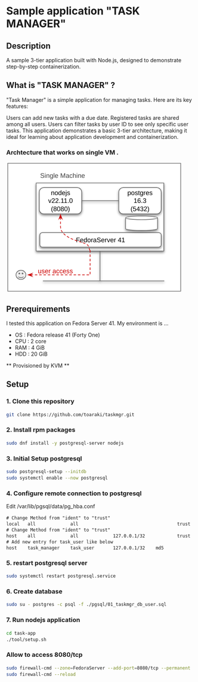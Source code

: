 # Sample application "TASK MANAGER"

## Description
A sample 3-tier application built with Node.js, designed to demonstrate step-by-step containerization.

## What is "TASK MANAGER" ?
"Task Manager" is a simple application for managing tasks.
Here are its key features:

Users can add new tasks with a due date.
Registered tasks are shared among all users.
Users can filter tasks by user ID to see only specific user tasks.
This application demonstrates a basic 3-tier architecture, making it ideal for learning about application development and containerization.

### Archtecture that works on single VM .
![Single Node Architecture](images/TaskManager-SingleMachineArch.png "TaskManager-SingleMachineArch")

## Prerequirements
I tested this application on Fedora Server 41.
My environment is ...
- OS : Fedora release 41 (Forty One)
- CPU : 2 core 
- RAM : 4 GiB
- HDD : 20 GiB

** Provisioned by KVM **

## Setup

### 1. Clone this repository

```bash
git clone https://github.com/toaraki/taskmgr.git
```

### 2. Install rpm packages

```bash
sudo dnf install -y postgresql-server nodejs
```

### 3. Initial Setup postgresql 

```bash
sudo postgresql-setup --initdb
sudo systemctl enable --now postgresql
```

### 4. Configure remote connection to postgresql

Edit /var/lib/pgsql/data/pg_hba.conf

```text
# Change Method from "ident" to "trust"
local   all             all                                     trust
# Change Method from "ident" to "trust"
host    all             all             127.0.0.1/32            trust
# Add new entry for task_user like below
host    task_manager    task_user       127.0.0.1/32    md5
```

### 5. restart postgresql server

```bash
sudo systemctl restart postgresql.service
```

### 6. Create database

```bash
sudo su - postgres -c psql -f ./pgsql/01_taskmgr_db_user.sql
```

### 7. Run nodejs application

```bash
cd task-app
./tool/setup.sh
```

### Allow to access 8080/tcp

```bash
sudo firewall-cmd --zone=FedoraServer --add-port=8080/tcp --permanent
sudo firewall-cmd --reload
```
